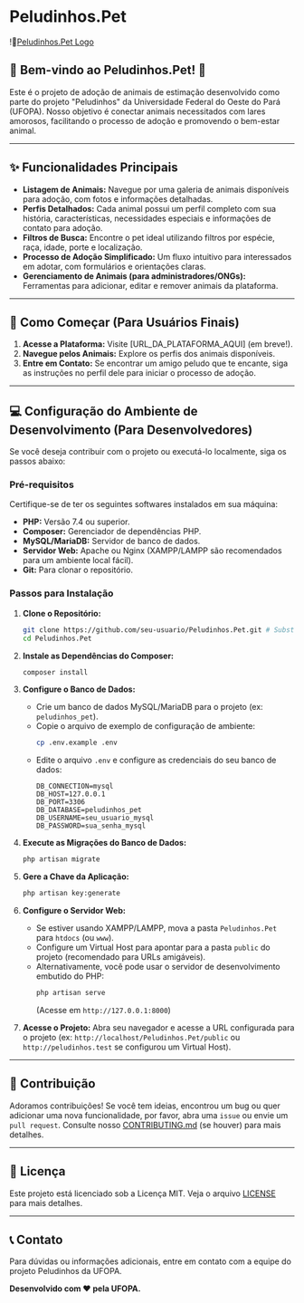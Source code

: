 # Peludinhos.Pet

!🐾[Peludinhos.Pet Logo](https://www.ufopa.edu.br/media/file/site/ufopa/imagens/2019/38b84d3ff194a8c533af5d2d294006b0_540x360.png) <!-- Substitua por um logo real do projeto -->

## 🐾 Bem-vindo ao Peludinhos.Pet! 🐾

Este é o projeto de adoção de animais de estimação desenvolvido como parte do projeto "Peludinhos" da Universidade Federal do Oeste do Pará (UFOPA). Nosso objetivo é conectar animais necessitados com lares amorosos, facilitando o processo de adoção e promovendo o bem-estar animal.

---

## ✨ Funcionalidades Principais

- **Listagem de Animais:** Navegue por uma galeria de animais disponíveis para adoção, com fotos e informações detalhadas.
- **Perfis Detalhados:** Cada animal possui um perfil completo com sua história, características, necessidades especiais e informações de contato para adoção.
- **Filtros de Busca:** Encontre o pet ideal utilizando filtros por espécie, raça, idade, porte e localização.
- **Processo de Adoção Simplificado:** Um fluxo intuitivo para interessados em adotar, com formulários e orientações claras.
- **Gerenciamento de Animais (para administradores/ONGs):** Ferramentas para adicionar, editar e remover animais da plataforma.

---

## 🚀 Como Começar (Para Usuários Finais)

1. **Acesse a Plataforma:** Visite [URL_DA_PLATAFORMA_AQUI] (em breve!).
2. **Navegue pelos Animais:** Explore os perfis dos animais disponíveis.
3. **Entre em Contato:** Se encontrar um amigo peludo que te encante, siga as instruções no perfil dele para iniciar o processo de adoção.

---

## 💻 Configuração do Ambiente de Desenvolvimento (Para Desenvolvedores)

Se você deseja contribuir com o projeto ou executá-lo localmente, siga os passos abaixo:

### Pré-requisitos

Certifique-se de ter os seguintes softwares instalados em sua máquina:

- **PHP:** Versão 7.4 ou superior.
- **Composer:** Gerenciador de dependências PHP.
- **MySQL/MariaDB:** Servidor de banco de dados.
- **Servidor Web:** Apache ou Nginx (XAMPP/LAMPP são recomendados para um ambiente local fácil).
- **Git:** Para clonar o repositório.

### Passos para Instalação

1. **Clone o Repositório:**
   ```bash
   git clone https://github.com/seu-usuario/Peludinhos.Pet.git # Substitua pelo link real do repositório
   cd Peludinhos.Pet
   ```

2. **Instale as Dependências do Composer:**
   ```bash
   composer install
   ```

3. **Configure o Banco de Dados:**
   - Crie um banco de dados MySQL/MariaDB para o projeto (ex: `peludinhos_pet`).
   - Copie o arquivo de exemplo de configuração de ambiente:
     ```bash
     cp .env.example .env
     ```
   - Edite o arquivo `.env` e configure as credenciais do seu banco de dados:
     ```dotenv
     DB_CONNECTION=mysql
     DB_HOST=127.0.0.1
     DB_PORT=3306
     DB_DATABASE=peludinhos_pet
     DB_USERNAME=seu_usuario_mysql
     DB_PASSWORD=sua_senha_mysql
     ```

4. **Execute as Migrações do Banco de Dados:**
   ```bash
   php artisan migrate
   ```

5. **Gere a Chave da Aplicação:**
   ```bash
   php artisan key:generate
   ```

6. **Configure o Servidor Web:**
   - Se estiver usando XAMPP/LAMPP, mova a pasta `Peludinhos.Pet` para `htdocs` (ou `www`).
   - Configure um Virtual Host para apontar para a pasta `public` do projeto (recomendado para URLs amigáveis).
   - Alternativamente, você pode usar o servidor de desenvolvimento embutido do PHP:
     ```bash
     php artisan serve
     ```
     (Acesse em `http://127.0.0.1:8000`)

7. **Acesse o Projeto:**
   Abra seu navegador e acesse a URL configurada para o projeto (ex: `http://localhost/Peludinhos.Pet/public` ou `http://peludinhos.test` se configurou um Virtual Host).

---

## 🤝 Contribuição

Adoramos contribuições! Se você tem ideias, encontrou um bug ou quer adicionar uma nova funcionalidade, por favor, abra uma `issue` ou envie um `pull request`. Consulte nosso [CONTRIBUTING.md](CONTRIBUTING.md) (se houver) para mais detalhes.

---

## 📄 Licença

Este projeto está licenciado sob a Licença MIT. Veja o arquivo [LICENSE](LICENSE) para mais detalhes.

---

## 📞 Contato

Para dúvidas ou informações adicionais, entre em contato com a equipe do projeto Peludinhos da UFOPA.

**Desenvolvido com ❤️ pela UFOPA.**
